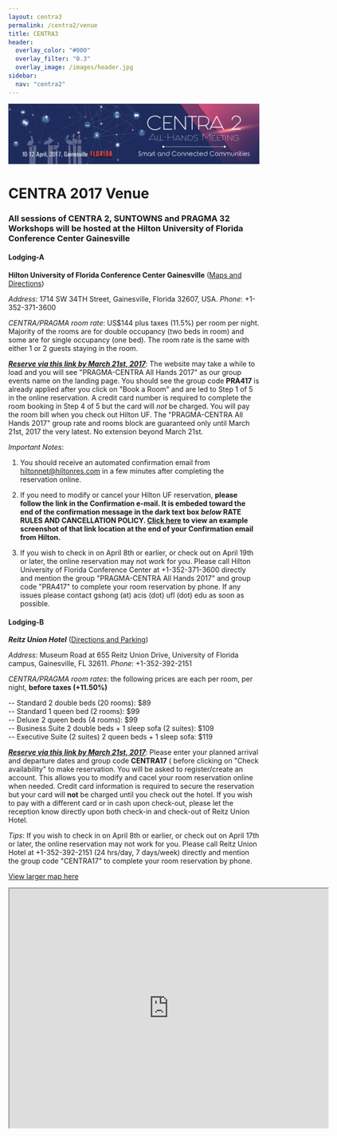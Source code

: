 ```yaml
---
layout: centra3
permalink: /centra2/venue
title: CENTRA3
header:
  overlay_color: "#000"
  overlay_filter: "0.3"
  overlay_image: /images/header.jpg
sidebar:
  nav: "centra2"
---
```


<img src="../images/centra2.jpg">

# CENTRA 2017 Venue

### All sessions of CENTRA 2, SUNTOWNS and PRAGMA 32 Workshops will be hosted at the Hilton University of Florida Conference Center Gainesville

<p> </p>

#### Lodging-A

<strong>Hilton University of Florida Conference Center Gainesville</strong> (<a href="http://www3.hilton.com/en/hotels/florida/hilton-university-of-florida-conference-center-gainesville-GVNCCHF/maps-directions/index.html" target="_blank">Maps and Directions</a>)<br />

<i>Address</i>: 1714 SW 34TH Street, Gainesville, Florida 32607, USA. <i>Phone</i>: +1-352-371-3600

<i> CENTRA/PRAGMA room rate</i>: US$144 plus taxes (11.5%) per room per night. Majority of the rooms are for double occupancy (two beds in room) and some are for single occupancy (one bed). The room rate is the same with either 1 or 2 guests staying in the room. 

**<i><a href=" http://www.hilton.com/en/hi/groups/personalized/G/GVNCCHF-PRA417-20170409/index.jhtml?WT.mc_id=POG" target="_blank">Reserve via this link by March 21st, 2017</a></i>**: The website may take a while to load and you will see "PRAGMA-CENTRA All Hands 2017" as our group events name on the landing page. You should see the group code <strong>PRA417</strong> is already applied after you click on "Book a Room" and are led to Step 1 of 5 in the online reservation. A credit card number is required to complete the room booking in Step 4 of 5 but the card will *not* be charged. You will pay the room bill when you check out Hilton UF. The "PRAGMA-CENTRA All Hands 2017" group rate and rooms block are guaranteed only until March 21st, 2017 the very latest. No extension beyond March 21st. 

<i>Important Notes</i>: 

1. You should receive an automated confirmation email from hiltonnet@hiltonres.com in a few minutes after completing the reservation online. 

2. If you need to modify or cancel your Hilton UF reservation, **please follow the link in the Confirmation e-mail. It is embeded toward the end of the confirmation message in the dark text box *below* RATE RULES AND CANCELLATION POLICY. [Click here](http://www.globalcentra.org/img/Hilton_modify_cancel.png) to view an example screenshot of that link location at the end of your Confirmation email from Hilton.**

3. If you wish to check in on April 8th or earlier, or check out on April 19th or later, the online reservation may not work for you. Please call Hilton University of Florida Conference Center at +1-352-371-3600 directly and mention the group "PRAGMA-CENTRA All Hands 2017" and group code "PRA417" to complete your room reservation by phone. If any issues please contact gshong (at) acis (dot) ufl (dot) edu as soon as possible.
<p>
</p>

#### Lodging-B

<strong><i> Reitz Union Hotel</i></strong> (<a href="https://www.union.ufl.edu/UnionHotel/Directions" target="_blank">Directions and Parking</a>)

<i>Address</i>: Museum Road at 655 Reitz Union Drive, University of Florida campus, Gainesville, FL 32611. <i>Phone</i>: +1-352-392-2151 

<i>CENTRA/PRAGMA room rates</i>: the following prices are each per room, per night, <strong>before taxes (+11.50%)</strong>

-- Standard 2 double beds (20 rooms): $89<br />-- Standard 1 queen bed (2 rooms): $99<br />-- Deluxe 2 queen beds (4 rooms): $99<br />-- Business Suite 2 double beds + 1 sleep sofa (2 suites): $109<br />-- Executive Suite (2 suites) 2 queen beds + 1 sleep sofa: $119

<strong><i><a href="https://www.union.ufl.edu/UnionHotel/OnlineReservationsandAvailability" target="_blank">Reserve via this link by March 21st, 2017</a></i></strong>: Please enter your planned arrival and departure dates and group code <strong>CENTRA17</strong> ( before clicking on "Check availability" to make reservation. You will be asked to register/create an account. This allows you to modify and cacel your room reservation online when needed. Credit card information is required to secure the reservation but your card will **not** be charged until you check out the hotel. If you wish to pay with a different card or in cash upon check-out, please let the reception know directly upon both check-in and check-out of Reitz Union Hotel.  

<i>Tips</i>: If you wish to check in on April 8th or earlier, or check out on April 17th or later, the online reservation may not work for you. Please call Reitz Union Hotel at +1-352-392-2151 (24 hrs/day, 7 days/week) directly and mention the group code "CENTRA17" to complete your room reservation by phone.

<a href="https://goo.gl/AjSyvS" target="_blank">View larger map here</a>

<iframe src="https://www.google.com/maps/d/embed?mid=1y8tewMB7Ku4CbS0yLdHUf7iQ4JU" width="640" height="480"></iframe>
